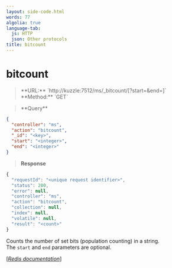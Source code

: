 ```yaml
---
layout: side-code.html
words: 77
algolia: true
language-tab:
  js: HTTP
  json: Other protocols
title: bitcount
---
```


# bitcount



<blockquote class="js">
<p>
**URL:** `http://kuzzle:7512/ms/_bitcount/<key>[?start=<integer>&end=<integer>]`  
**Method:** `GET`  
</p>
</blockquote>


<blockquote class="json">
<p>
**Query**
</p>
</blockquote>


```json
{
  "controller": "ms",
  "action": "bitcount",
  "_id": "<key>",
  "start": "<integer>",
  "end": "<integer>"
}
```

>**Response**

```javascript
{
  "requestId": "<unique request identifier>",
  "status": 200,
  "error": null,
  "controller": "ms",
  "action": "bitcount",
  "collection": null,
  "index": null,
  "volatile": null,
  "result": "<count>"
}
```

Counts the number of set bits (population counting) in a string.  
The `start` and `end` parameters are optional.

[[_Redis documentation_]](https://redis.io/commands/bitcount)
